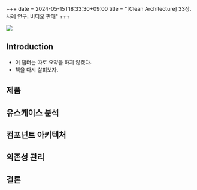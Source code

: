 +++ 
date = 2024-05-15T18:33:30+09:00
title = "[Clean Architecture] 33장. 사례 연구: 비디오 판매"
+++

![](/images/books/clean-architecture/cover.jpg)

## Introduction

- 이 챕터는 따로 요약을 하지 않겠다.
- 책을 다시 살펴보자.

## 제품

## 유스케이스 분석

## 컴포넌트 아키텍처

## 의존성 관리

## 결론
